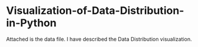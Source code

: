 # Visualization-of-Data-Distribution-in-Python
Attached is the data file. I have described the Data Distribution visualization.
